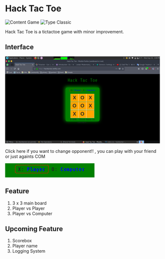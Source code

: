 # Hack Tac Toe 

![Content Game](https://img.shields.io/badge/content-game-green.svg)
![Type Classic](https://img.shields.io/badge/type-classic-lightgrey.svg)

Hack Tac Toe is a tictactoe game with minor improvement. 

## Interface

![Full Interface](src/full-ui.png)

Click here if you want to change opponent!! , you can play with your friend or just againts COM

![Choose opponent](src/select-opponent.png)

## Feature 

1. 3 x 3 main board
2. Player vs Player
3. Player vs Computer

## Upcoming Feature
 
1. Scorebox
2. Player name
3. Logging System

